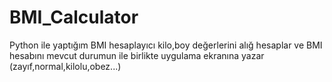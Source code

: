 # BMI_Calculator
Python ile yaptığım BMI hesaplayıcı
kilo,boy değerlerini alığ hesaplar ve BMI hesabını mevcut durumun ile birlikte uygulama ekranına yazar (zayıf,normal,kilolu,obez...)

